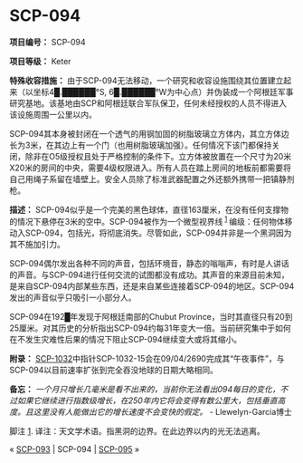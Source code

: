 # SCP-094
                        


**项目编号：** SCP-094

**项目等级：** Keter

**特殊收容措施：** 由于SCP-094无法移动，一个研究和收容设施围绕其位置建立起来（以坐标4█.██████°S, 6█.██████°W为中心点）并伪装成一个阿根廷军事研究基地。该基地由SCP和阿根廷联合军队保卫，任何未经授权的人员不得进入该设施周围一公里以内。

SCP-094其本身被封闭在一个透气的用钢加固的树脂玻璃立方体内，其立方体边长为3米，在其边上有一个门（也用树脂玻璃加强）。任何情况下该门都保持关闭，除非在O5级授权且处于严格控制的条件下。立方体被放置在一个尺寸为20米X20米的房间的中央，需要4级权限进入。所有人员在踏上房间的地板前都需要将自己用绳子系留在墙壁上。安全人员除了标准武器配置之外还额外携带一把镇静剂枪。

**描述：** SCP-094似乎是一个完美的黑色球体，直径163厘米，在没有任何支撑物的情况下悬停在3米的空中。SCP-094被作为一个微型视界线<sup class='footnoteref'>
 <a shape='rect' class='footnoteref' id='footnoteref-1' href='javascript:;' onclick='WIKIDOT.page.utils.scrollToReference(&apos;footnote-1&apos;)'>1</a>
</sup>编级：任何物体移动入SCP-094，包括光，将彻底消失。尽管如此，SCP-094并非是一个黑洞因为其不施加引力。

SCP-094偶尔发出各种不同的声音，包括环境音，静态的嗡嗡声，有时是人讲话的声音。与SCP-094进行任何交流的试图都没有成功。其声音的来源目前未知，是来自SCP-094内部某些东西，还是来自某些连接着SCP-094的地区。SCP-094发出的声音似乎只吸引一小部分人。

SCP-094在192█年发现于阿根廷南部的Chubut Province，当时其直径只有20到25厘米。对其历史的分析指出SCP-094约每31年变大一倍。当前研究集中于如何在不发生灾难性后果的情况下阻止SCP-094继续变大或将其缩小。

**附录：** [SCP-1032](/scp-1032)中指针SCP-1032-15会在09/04/2690完成其“午夜事件”，与SCP-094以目前速率扩张到完全吞没地球的日期大略相同。

**备忘：** *一个月只增长几毫米是看不出来的，当前你无法看出094每日的变化，不过如果它继续进行指数级增长，在250年内它将会变得有数公里大，包括垂直高度。且这里没有人能做出它的增长速度不会变快的假定。*  - Llewelyn-Garcia博士


脚注
<a shape='rect' href='javascript:;' onclick='WIKIDOT.page.utils.scrollToReference(&apos;footnoteref-1&apos;)'>1</a>. 译注：天文学术语。指黑洞的边界。在此边界以内的光无法逃离。



« [SCP-093](/scp-093) | SCP-094 | [SCP-095](/scp-095) »





                    